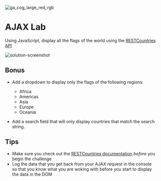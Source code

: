 ![ga_cog_large_red_rgb](https://cloud.githubusercontent.com/assets/40461/8183776/469f976e-1432-11e5-8199-6ac91363302b.png)

# AJAX Lab

Using JavaScript, display all the flags of the world using the [RESTCountries API](https://restcountries.com/)

![solution-screenshot](https://media.git.generalassemb.ly/user/15120/files/8e03ac00-14cc-11e9-8b4b-1b4b3c7841a6)

## Bonus

- Add a dropdown to display only the flags of the following regions:

  - Africa
  - Americas
  - Asia
  - Europe
  - Oceania

- Add a search field that will only display countries that match the search string.

## Tips

- Make sure you check out the [RESTCountries documentation](https://restcountries.com/) _before_ you begin the challenge
- Log the data that you get back from your AJAX request in the console so that you know what you are woking with before you start to display the data in the DOM

